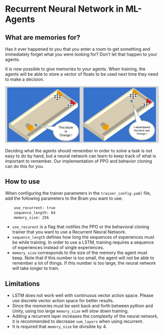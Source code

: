 # Recurrent Neural Network in ML-Agents

## What are memories for?
Has it ever happened to you that you enter a room to get something and immediately forget what you were looking for? Don't let that happen to your agents.  

It is now possible to give memories to your agents. When training, the agents will be able to store a vector of floats to be used next time they need to make a decision.

![Brain Inspector](images/ml-agents-LSTM.png)

Deciding what the agents should remember in order to solve a task is not easy to do by hand, but a neural network can learn to keep track of what is important to remember. Our implementation of PPO and behavior cloning can do this for you. 

## How to use
When configuring the trainer parameters in the `trainer_config.yaml` file, add the following parameters to the Brain you want to use.

```
	use_recurrent: true
	sequence_length: 64
	memory_size: 256
```

* `use_recurent` is a flag that notifies the PPO or the behavioral cloning trainer that you want to use a Recurrent Neural Network.
* `sequence_length` defines how long the sequences of experiences must be while training. In order to use a LSTM, training requires a sequence of experiences instead of single experiences.
* `memory_size` corresponds to the size of the memory the agent must keep. Note that if this number is too small, the agent will not be able to remember a lot of things. If this number is too large, the neural network will take longer to train. 

## Limitations
 * LSTM does not work well with continuous vector action space. Please use discrete vector action space for better results.
 * Since the memories must be sent back and forth between python and Unity, using too large `memory_size` will slow down training.
 * Adding a recurrent layer increases the complexity of the neural network, it is recommended to decrease `num_layers` when using recurrent.
 * It is required that `memory_size` be divisible by 4.

